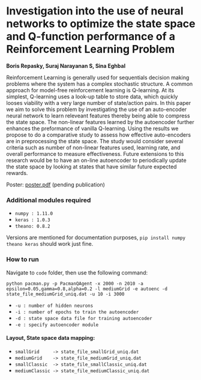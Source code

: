 # Investigation into the use of neural networks to optimize the state space and Q-function performance of a Reinforcement Learning Problem
**Boris Repasky, Suraj Narayanan S, Sina Eghbal**

Reinforcement Learning is generally used for sequentials decision making problems where the system has a complex stochastic structure. A common approach for model-free reinforcement learning is Q-learning. At its simplest, Q-learning uses a look-up table to store data, which quickly looses viability with a very large number of state/action pairs. In this paper we aim to solve this problem by investigating the use of an auto-encoder neural network to learn releveant features thereby being able to compress the state space. The non-linear features learned by the autoencoder further enhances the preformance of vanilla Q-learning. Using the results we propose to do a comparative study to assess how effective auto-encoders are in preprocessing the state space. The study would consider several criteria such as number of non-linear features used, learning rate, and overall performance to measure effectiveness. Future extensions to this research would be to have an on-line autoencoder to periodically update the state space by looking at states that have similar future expected rewards.

Poster: [poster.pdf](https://github.com/surajx/Autoencoder-QLearner/blob/master/poster.pdf) (pending publication)

### Additional modules required

* `numpy : 1.11.0`
* `keras : 1.0.3`
* `theano: 0.8.2`

Versions are mentioned for documentation purposes, `pip install numpy theano keras` should work just fine.

### How to run

Navigate to `code` folder, then use the following command:

`python pacman.py -p PacmanQAgent -x 2000 -n 2010 -a epsilon=0.05,gamma=0.8,alpha=0.2 -l mediumGrid -e autoenc -d state_file_mediumGrid_uniq.dat -u 10 -i 3000`

* `-u : number of hidden neurons`
* `-i : number of epochs to train the autoencoder`
* `-d : state space data file for training autoencoder`
* `-e : specify autoencoder module`

#### Layout, State space data mapping:

* `smallGrid     -> state_file_smallGrid_uniq.dat`
* `mediumGrid    -> state_file_mediumGrid_uniq.dat`
* `smallClassic  -> state_file_smallClassic_uniq.dat`
* `mediumClassic -> state_file_mediumClassic_uniq.dat`
